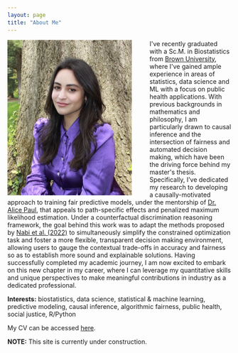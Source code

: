 ```yaml
---
layout: page
title: "About Me"
---
```


<!-- ![](/grad1.jpg) -->

<img src="/grad1.jpg" align="left" width="280" style="float:left; padding-right:40px"/> 

<!-- use this (html) for resizing the image -->

<!-- <br style="line-height: 0.5px"/> -->

I've recently graduated with a Sc.M. in Biostatistics from [Brown University](https://www.brown.edu/academics/public-health/biostats/people/students/current-masters-students), where I've gained ample experience in areas of statistics, data science and ML with a focus on public health applications. With previous backgrounds in mathematics and philosophy, I am particularly drawn to causal inference and the intersection of fairness and automated decision making, which have been the driving force behind my master's thesis. Specifically, I’ve dedicated my research to developing a causally-motivated approach to training fair predictive models, under the mentorship of [Dr. Alice Paul](https://vivo.brown.edu/display/apaul6), that appeals to path-specific effects and penalized maximum likelihood estimation. Under a counterfactual discrimination reasoning framework, the goal behind this work was to adapt the methods proposed by [Nabi et al. (2022)](https://proceedings.mlr.press/v177/nabi22a/nabi22a.pdf) to simultaneously simplify the constrained optimization task and foster a more flexible, transparent decision making environment, allowing users to gauge the contextual trade-offs in accuracy and fairness so as to establish more sound and explainable solutions. Having successfully completed my academic journey, I am now excited to embark on this new chapter in my career, where I can leverage my quantitative skills and unique perspectives to make meaningful contributions in industry as a dedicated professional.

<!--  I've recently graduated with a Sc.M. in Biostatistics from [Brown University](https://www.brown.edu/academics/public-health/biostats/people/students/current-masters-students), where I've gained ample experience in areas of statistics, data science and ML with a focus on public health applications. With previous backgrounds in mathematics and philosophy, I am particularly drawn to causal inference and the intersection of fairness and automated decision making, which have been the driving force behind my master's thesis. Specifically, I’ve dedicated my research to developing a causally-motivated approach to fair predictive modeling, under the mentorship of [Dr. Alice Paul](https://vivo.brown.edu/display/apaul6), that appeals to path-specific effects and penalized maximum likelihood estimation within a counterfactual reasoning framework&mdash;the goal behind this work being to foster a more transparent and flexible decision making environment, allowing users to gauge the contextual trade-offs in accuracy and fairness to establish more sound and explainable solutions. Having successfully completed my academic journey, I am now excited to embark on this new chapter in my career, where I can leverage my quantitative skills and unique perspectives to make meaningful contributions in industry as a dedicated professional. -->

<!-- Having successfully completed my academic journey, I am now excited to embark on a new chapter in my career, where I can leverage my quantitative skills to make a meaningful impact in the industry as a dedicated professional. Having reached the end of my academic journey, I am now eager to explore career opportunities in industry where I may apply my quantitative skills impactfully as a professional. -->

<!-- to better establish a more sound and explainable solution. -->
<!-- such that predictive outcomes are more explainable and in tune with our moral intuitions of fairness -->
<!-- visualize, guage, and explain -->

<!-- I am now eager explore career paths/opportunities that'll allow me to apply my quantitiative skills in positve/impactful ways as a professional. -->
 
<!-- As a nearly graduated master's student, I am now eager to put my skills to good use in a professional setting -->

<span class="br"></span> 

**Interests:** biostatistics, data science, statistical & machine learning, predictive modeling, causal inference, algorithmic fairness, public health, social justice, R/Python

My CV can be accessed [here](https://antonellabasso.github.io/Basso.2023.CV.pdf). 

<span class="br"></span> 

**NOTE:** This site is currently under construction.

<span class="br"></span> 


<!-- <embed src="https://antonellabasso.github.io/Basso.2023.CV.pdf" type="application/pdf" />  -->
<!-- <embed src="http://antonellabasso.github.io/Basso.2023.CV.pdf" width="500" height="375" type="application/pdf">  -->


